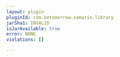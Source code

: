 ```yaml
---
layout: plugin
pluginId: com.betomorrow.xamarin.library
jarSha1: INVALID
isJarAvailable: true
error: NONE
violations: []

---
```

